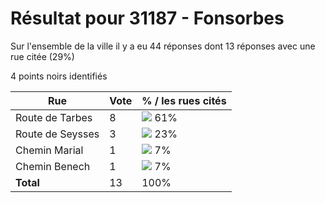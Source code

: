 # Résultat pour 31187 - Fonsorbes

Sur l'ensemble de la ville il y a eu 44 réponses dont 13 réponses avec une rue citée (29%)

4 points noirs identifiés

| Rue | Vote | % / les rues cités|
|-----|------|-------------------|
| Route de Tarbes | 8 | <img src="../../img/bar_61.gif" />&nbsp;61%|
| Route de Seysses | 3 | <img src="../../img/bar_23.gif" />&nbsp;23%|
| Chemin Marial | 1 | <img src="../../img/bar_7.gif" />&nbsp;7%|
| Chemin Benech | 1 | <img src="../../img/bar_7.gif" />&nbsp;7%|
| **Total** | 13 | 100%|
